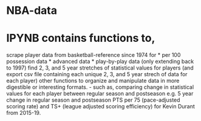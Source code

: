 # NBA-data
# IPYNB contains functions to,
  scrape player data from basketball-reference since 1974 for
      * per 100 possession data
     * advanced data
     * play-by-play data (only extending back to 1997)
  find 2, 3, and 5 year stretches of statistical values for players (and export csv file containing each unique 2, 3, and 5 year strech of data for each player)
  other functions to organize and manipulate data in more digestible or interesting formats.
    - such as, comparing change in statistical values for each player between regular season and postseason
    e.g. 5 year change in regular season and postseason PTS per 75 (pace-adjusted scoring rate) and TS+ (league adjusted scoring efficiency) for Kevin Durant from 2015-19.
